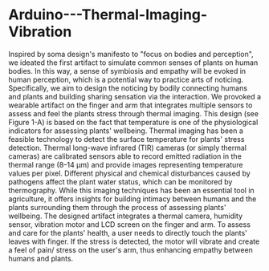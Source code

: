# Arduino---Thermal-Imaging-Vibration
Inspired by soma design's manifesto to "focus on bodies and perception", we ideated the first artifact to simulate common senses of plants on human bodies. In this way, a sense of symbiosis and empathy will be evoked in human perception, which is a potential way to practice arts of noticing. Specifically, we aim to design the noticing by bodily connecting humans and plants and building sharing sensation via the interaction. We provoked a wearable artifact on the finger and arm that integrates multiple sensors to assess and feel the plants stress through thermal imaging.
This design (see Figure 1-A) is based on the fact that temperature is one of the physiological indicators for assessing plants' wellbeing. Thermal imaging has been a feasible technology to detect the surface temperature for plants' stress detection. Thermal long-wave infrared (TIR) cameras (or simply thermal cameras) are calibrated sensors able to record emitted radiation in the thermal range (8–14 µm) and provide images representing temperature values per pixel. Different physical and chemical disturbances caused by pathogens affect the plant water status, which can be monitored by thermography. While this imaging techniques has been an essential tool in agriculture, it offers insights for building intimacy between humans and the plants surrounding them through the process of assessing plants' wellbeing. The designed artifact integrates a thermal camera, humidity sensor, vibration motor and LCD screen on the finger and arm. To assess and care for the plants' health, a user needs to directly touch the plants' leaves with finger. If the stress is detected, the motor will vibrate and create a feel of pain/ stress on the user's arm, thus enhancing empathy between humans and plants.
